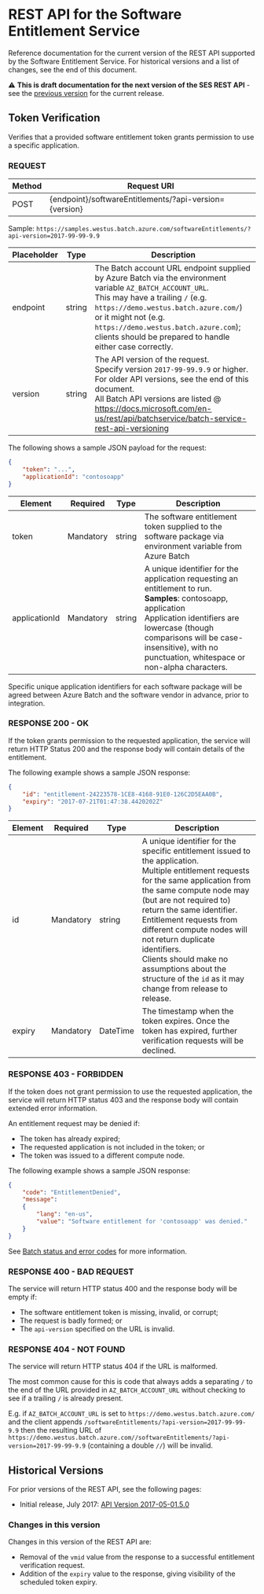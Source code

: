 # REST API for the Software Entitlement Service

Reference documentation for the current version of the REST API supported by the Software Entitlement Service. For historical versions and a list of changes, see the end of this document.

:warning: **This is draft documentation for the next version of the SES REST API** - see the [previous version](rest-api-2017-05-01.5.0.md) for the current release.

## Token Verification

Verifies that a provided software entitlement token grants permission to use a specific application.

### REQUEST

| Method | Request URI                                            |
| ------ | ------------------------------------------------------ |
| POST   | {endpoint}/softwareEntitlements/?api-version={version} |

Sample: `https://samples.westus.batch.azure.com/softwareEntitlements/?api-version=2017-99-99-9.9`

| Placeholder |  Type  |                                                                                                                                   Description                                                                                                                                    |
| ----------- | ------ | -------------------------------------------------------------------------------------------------------------------------------------------------------------------------------------------------------------------------------------------------------------------------------- |
| endpoint    | string | The Batch account URL endpoint supplied by Azure Batch via the environment variable `AZ_BATCH_ACCOUNT_URL`.<br/>This may have a trailing `/` (e.g. `https://demo.westus.batch.azure.com/`) or it might not (e.g. `https://demo.westus.batch.azure.com`); clients should be prepared to handle either case correctly. |
| version     | string | The API version of the request. <br/> Specify version `2017-99-99.9.9` or higher. <br/> For older API versions, see the end of this document. <br/> All Batch API versions are listed @ https://docs.microsoft.com/en-us/rest/api/batchservice/batch-service-rest-api-versioning |

The following shows a sample JSON payload for the request:

``` json
{
    "token": "...",
    "applicationId": "contosoapp"
}
```

| Element       | Required  | Type   | Description                                                                                                                                                                                                                                                                                |
| ------------- | --------- | ------ | ------------------------------------------------------------------------------------------------------------------------------------------------------------------------------------------------------------------------------------------------------------------------------------------ |
| token         | Mandatory | string | The software entitlement token supplied to the software package via environment variable from Azure Batch                                                                                                                                                                                  |
| applicationId | Mandatory | string | A unique identifier for the application requesting an entitlement to run. <br/> **Samples**: contosoapp, application <br/> Application identifiers are lowercase (though comparisons will be case-insensitive), with no punctuation, whitespace or non-alpha characters. |

Specific unique application identifiers for each software package will be agreed between Azure Batch and the software vendor in advance, prior to integration.

### RESPONSE 200 - OK

If the token grants permission to the requested application, the service will return HTTP Status 200 and the response body will contain details of the entitlement.

The following example shows a sample JSON response:

``` json
{
    "id": "entitlement-24223578-1CE8-4168-91E0-126C2D5EAA0B",
    "expiry": "2017-07-21T01:47:38.4420202Z"
}
```

| Element | Required  |   Type   |                                                                                                                                                                                                                   Description                                                                                                                                                                                                                   |
| ------- | --------- | -------- | ----------------------------------------------------------------------------------------------------------------------------------------------------------------------------------------------------------------------------------------------------------------------------------------------------------------------------------------------------------------------------------------------------------------------------------------------- |
| id      | Mandatory | string   | A unique identifier for the specific entitlement issued to the application. <br/> Multiple entitlement requests for the same application from the same compute node may (but are not required to) return the same identifier. <br/> Entitlement requests from different compute nodes will not return duplicate identifiers. <br/> Clients should make no assumptions about the structure of the `id` as it may change from release to release. |
| expiry  | Mandatory | DateTime | The timestamp when the token expires. Once the token has expired, further verification requests will be declined.                                                                                                                                                                                                                                                                                                                               |

### RESPONSE 403 - FORBIDDEN

If the token does not grant permission to use the requested application, the service will return HTTP status 403 and the response body will contain extended error information.

An entitlement request may be denied if:

* The token has already expired;
* The requested application is not included in the token; or
* The token was issued to a different compute node.

The following example shows a sample JSON response:

``` json
{
    "code": "EntitlementDenied",
    "message":
    {
        "lang": "en-us",
        "value": "Software entitlement for 'contosoapp' was denied."
    }
}
```

See [Batch status and error codes](https://docs.microsoft.com/rest/api/batchservice/batch-status-and-error-codes) for more information.

### RESPONSE 400 - BAD REQUEST

The service will return HTTP status 400 and the response body will be empty if:

* The software entitlement token is missing, invalid, or corrupt;
* The request is badly formed; or
* The `api-version` specified on the URL is invalid.

### RESPONSE 404 - NOT FOUND

The service will return HTTP status 404 if the URL is malformed. 

The most common cause for this is code that always adds a separating `/` to the end of the URL provided in `AZ_BATCH_ACCOUNT_URL` without checking to see if a trailing `/` is already present.

E.g. if `AZ_BATCH_ACCOUNT_URL` is set to `https://demo.westus.batch.azure.com/` and the client appends `/softwareEntitlements/?api-version=2017-99-99-9.9` then the resulting URL of `https://demo.westus.batch.azure.com//softwareEntitlements/?api-version=2017-99-99-9.9` (containing a double `//`) will be invalid.

## Historical Versions

For prior versions of the REST API, see the following pages:

* Initial release, July 2017: [API Version 2017-05-01.5.0](rest-api-2017-05-01.5.0.md)

### Changes in this version

Changes in this version of the REST API are:

* Removal of the `vmid` value from the response to a successful entitlement verification request.
* Addition of the `expiry` value to the response, giving visibility of the scheduled token expiry.

